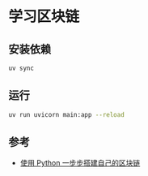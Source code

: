 # 学习区块链

## 安装依赖

```sh
uv sync
```

## 运行

```sh
uv run uvicorn main:app --reload
```

## 参考

- [使用 Python 一步步搭建自己的区块链](https://learnku.com/python/t/22970/build-your-own-block-chain-step-by-step-with-python)
